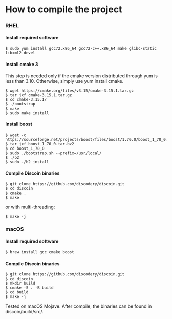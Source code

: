 # How to compile the project
### RHEL
#### Install required software
```
$ sudo yum install gcc72.x86_64 gcc72-c++.x86_64 make glibc-static libxml2-devel
```
#### Install cmake 3
This step is needed only if the cmake version distributed through yum is less than 3.10.
Otherwise, simply use yum install cmake.
```
$ wget https://cmake.org/files/v3.15/cmake-3.15.1.tar.gz
$ tar jxf cmake-3.15.1.tar.gz
$ cd cmake-3.15.1/
$ ./bootstrap
$ make
$ sudo make install
```
#### Install boost
```
$ wget -c https://sourceforge.net/projects/boost/files/boost/1.70.0/boost_1_70_0.tar.gz/download
$ tar jxf boost_1_70_0.tar.bz2
$ cd boost_1_70_0
$ sudo ./bootstrap.sh --prefix=/usr/local/
$ ./b2
$ sudo ./b2 install 
```
#### Compile Discoin binaries
```
$ git clone https://github.com/discodery/discoin.git
$ cd discoin
$ cmake .
$ make
```
or with multi-threading:
```
$ make -j
```
### macOS
#### Install required software
```
$ brew install gcc cmake boost
```
#### Compile Discoin binaries
```
$ git clone https://github.com/discodery/discoin.git
$ cd discoin
$ mkdir build
$ cmake -S . -B build
$ cd build
$ make -j
```
Tested on macOS Mojave. After compile, the binaries can be found in discoin/build/src/.
